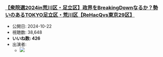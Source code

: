 ### [【衆院選2024in荒川区・足立区】政界をBreakingDownなるか？勢いのあるTOKYO足立区・荒川区【ReHacQvs東京29区】](https://www.youtube.com/watch?v=0JDtslllsn4)
-   公開日: 2024-10-22
-   視聴数: 38,648
-   **いいね数: 426**
-   出演者: 
    - [![](https://img.youtube.com/vi/0JDtslllsn4/hqdefault.jpg)](https://www.youtube.com/watch?v=0JDtslllsn4)
